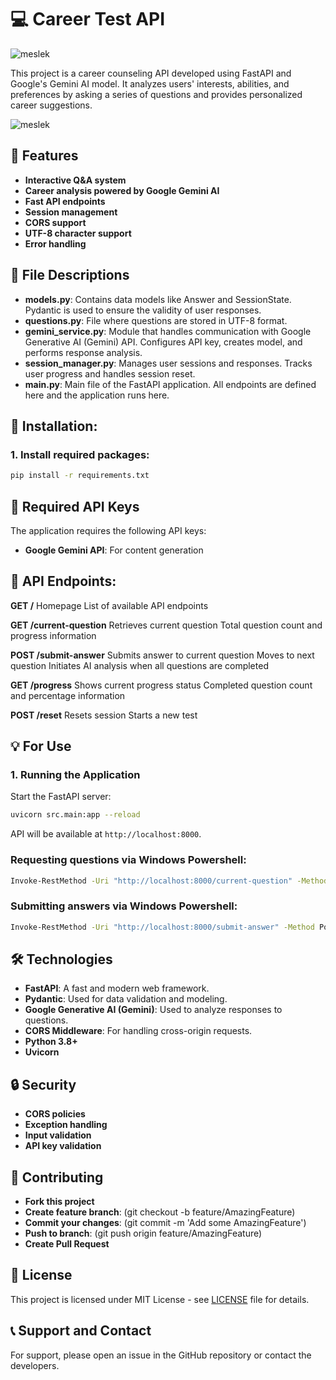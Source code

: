# 💻 Career Test API

![meslek](https://github.com/Talha-Bicak/YolAI/blob/main/img/JobTestOuestions.jpeg)

This project is a career counseling API developed using FastAPI and Google's Gemini AI model. It analyzes users' interests, abilities, and preferences by asking a series of questions and provides personalized career suggestions.

![meslek](https://github.com/Talha-Bicak/YolAI/blob/main/img/JobTestResult.jpeg)

## 🌟 Features

- **Interactive Q&A system**
- **Career analysis powered by Google Gemini AI**
- **Fast API endpoints**
- **Session management**
- **CORS support**
- **UTF-8 character support**
- **Error handling**

## 📄 File Descriptions
- **models.py**: Contains data models like Answer and SessionState. Pydantic is used to ensure the validity of user responses.
- **questions.py**: File where questions are stored in UTF-8 format.
- **gemini_service.py**: Module that handles communication with Google Generative AI (Gemini) API. Configures API key, creates model, and performs response analysis.
- **session_manager.py**: Manages user sessions and responses. Tracks user progress and handles session reset.
- **main.py**: Main file of the FastAPI application. All endpoints are defined here and the application runs here.

## 🚀 Installation:

### 1. Install required packages:

```bash
pip install -r requirements.txt
```

## 🔑 Required API Keys

The application requires the following API keys:

- **Google Gemini API**: For content generation

## 📝 API Endpoints:

**GET /**
Homepage
List of available API endpoints

**GET /current-question**
Retrieves current question
Total question count and progress information

**POST /submit-answer**
Submits answer to current question
Moves to next question
Initiates AI analysis when all questions are completed

**GET /progress**
Shows current progress status
Completed question count and percentage information

**POST /reset**
Resets session
Starts a new test

## 💡 For Use

### 1. Running the Application

Start the FastAPI server:
```bash
uvicorn src.main:app --reload
```

API will be available at `http://localhost:8000`.

### Requesting questions via Windows Powershell:

```bash
Invoke-RestMethod -Uri "http://localhost:8000/current-question" -Method Get
```

### Submitting answers via Windows Powershell:

```bash
Invoke-RestMethod -Uri "http://localhost:8000/submit-answer" -Method Post -Body ([System.Text.Encoding]::UTF8.GetBytes((@{answer="YOUR_ANSWER"} | ConvertTo-Json))) -ContentType "application/json; charset=utf-8"
```

## 🛠️ Technologies

- **FastAPI**: A fast and modern web framework.
- **Pydantic**: Used for data validation and modeling.
- **Google Generative AI (Gemini)**: Used to analyze responses to questions.
- **CORS Middleware**: For handling cross-origin requests.
- **Python 3.8+**
- **Uvicorn**

## 🔒 Security

- **CORS policies**
- **Exception handling**
- **Input validation**
- **API key validation**

## 🤝 Contributing

- **Fork this project**
- **Create feature branch**: (git checkout -b feature/AmazingFeature)
- **Commit your changes**: (git commit -m 'Add some AmazingFeature')
- **Push to branch**: (git push origin feature/AmazingFeature)
- **Create Pull Request**

## 📄 License

This project is licensed under MIT License - see [LICENSE](LICENSE) file for details.

## 📞 Support and Contact

For support, please open an issue in the GitHub repository or contact the developers.
